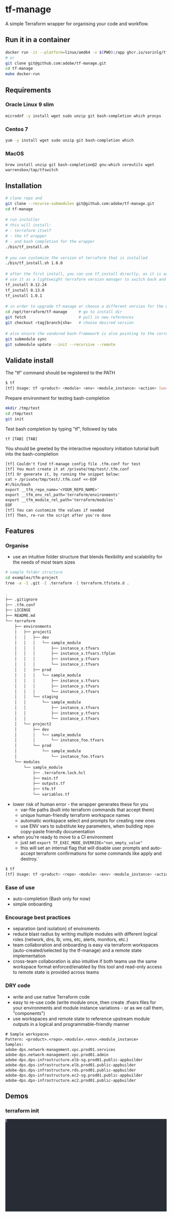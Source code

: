 # tf-manage
A simple Terraform wrapper for organising your code and workflow.

## Run it in a container
```bash
docker run -it --platform=linux/amd64 -v $(PWD):/app ghcr.io/sorinlg/tf-manage:main
# or
git clone git@github.com:adobe/tf-manage.git
cd tf-manage
make docker-run
```

## Requirements
### Oracle Linux 9 slim
```bash
microdnf -y install wget sudo unzip git bash-completion which procps
```

### Centos 7
```bash
yum -y install wget sudo unzip git bash-completion which
```

### MacOS
```
brew install unzip git bash-completion@2 gnu-which coreutils wget warrensbox/tap/tfswitch
```

## Installation
```bash
# clone repo and
git clone --recurse-submodules git@github.com:adobe/tf-manage.git
cd tf-manage

# run installer
# this will install:
# - terraform itself
# - the tf wrapper
# - and bash completion for the wrapper
./bin/tf_install.sh

# you can customize the version of terraform that is installed
./bin/tf_install.sh 1.8.0

# after the first install, you can use tf_install directly, as it is added to $PATH
# use it as a lightweight terraform version manager to switch back and forward between multiple versions
tf_install 0.12.24
tf_install 0.13.0
tf_install 1.0.1

# in order to upgrade tf-manage or choose a different version for the wrapper itself
cd /opt/terraform/tf-manage     # go to install dir
git fetch                       # pull in new references
git checkout <tag|branch|sha>   # choose desired version

# also ensure the vendored bash-framework is also pointing to the correct version
git submodule sync
git submodule update --init --recursive --remote
```

## Validate install
The "tf" command should be registered to the PATH
```bash
$ tf
[tf] Usage: tf <product> <module> <env> <module_instance> <action> [workspace]
```

Prepare environment for testing bash-completion
```bash
mkdir /tmp/test
cd /tmp/test
git init
```

Test bash completion by typing "tf", followed by tabs
```
tf [TAB] [TAB]
```

You should be greeted by the interactive repository initiation tutorial built into the bash-completion
```
[tf] Couldn't find tf-manage config file .tfm.conf for test
[tf] You must create it at /private/tmp/test/.tfm.conf
[tf] Or generate it, by running the snippet below:
cat > /private/tmp/test/.tfm.conf <<-EOF
#!/bin/bash
export __tfm_repo_name='<YOUR_REPO_NAME>'
export __tfm_env_rel_path='terraform/environments'
export __tfm_module_rel_path='terraform/modules'
EOF
[tf] You can customize the values if needed
[tf] Then, re-run the script after you're done
```

## Features
### Organise
- use an intuitive folder structure that blends flexibility and scalability for the needs of most team sizes
```bash
# sample folder structure
cd examples/tfm-project
tree -a -I .git -I .terraform -I terraform.tfstate.d .

.
├── .gitignore
├── .tfm.conf
├── LICENSE
├── README.md
└── terraform
    ├── environments
    │   ├── project1
    │   │   ├── dev
    │   │   │   └── sample_module
    │   │   │       ├── instance_x.tfvars
    │   │   │       ├── instance_x.tfvars.tfplan
    │   │   │       ├── instance_y.tfvars
    │   │   │       └── instance_z.tfvars
    │   │   ├── prod
    │   │   │   └── sample_module
    │   │   │       ├── instance_x.tfvars
    │   │   │       ├── instance_y.tfvars
    │   │   │       └── instance_z.tfvars
    │   │   └── staging
    │   │       └── sample_module
    │   │           ├── instance_x.tfvars
    │   │           ├── instance_y.tfvars
    │   │           └── instance_z.tfvars
    │   └── project2
    │       ├── dev
    │       │   └── sample_module
    │       │       └── instance_foo.tfvars
    │       └── prod
    │           └── sample_module
    │               └── instance_foo.tfvars
    └── modules
        └── sample_module
            ├── .terraform.lock.hcl
            ├── main.tf
            ├── outputs.tf
            ├── tfm.tf
            └── variables.tf
```
- lower risk of human error - the wrapper generates these for you
  - var-file paths (built into terraform commands that accept them)
  - unique human-friendly terraform workspace names
  - automatic workspace select and prompts for creating new ones
  - use ENV vars to substitute key parameters, when building repo copy-paste friendly documentation
- when you're ready to move to a CI environment
  - just set `export TF_EXEC_MODE_OVERRIDE="non_empty_value"`
  - this will set an internal flag that will disable user prompts and auto-accept terraform confirmations for some commands like apply and destroy.`
```bash
$ tf
[tf] Usage: tf <product> <repo> <module> <env> <module_instance> <action> [workspace]
```

### Ease of use
- auto-completion (Bash only for now)
- simple onboarding

### Encourage best practices
- separation (and isolation) of enviroments
- reduce blast radius by writing multiple modules with different logical roles (network, dns, lb, vms, etc, alerts, monitors, etc.)
- team collaboration and onboarding is easy via terraform workspaces (auto-created/selected by the tf-manage) and a remote state implementation
- cross-team collaboration is also intuitive if both teams use the same workspace format enforced/enabled by this tool and read-only access to remote state is provided across teams

### DRY code
- write and use native Terraform code
- easy to re-use code (write module once, then create .tfvars files for your environments and module instance variations - or as we call them, "components")
- use workspaces and remote state to reference upstream module outputs in a logical and programmable-friendly manner
```
# Sample workspaces
Pattern: <product>.<repo>.<module>.<env>.<module_instance>
Samples:
adobe-dps.network-management.vpc.prod01.services
adobe-dps.network-management.vpc.prod01.admin
adobe-dps.dps-infrastructure.elb-sg.prod01.public-appbuilder
adobe-dps.dps-infrastructure.elb.prod01.public-appbuilder
adobe-dps.dps-infrastructure.rds.prod01.public-appbuilder
adobe-dps.dps-infrastructure.ec2-sg.prod01.public-appbuilder
adobe-dps.dps-infrastructure.ec2.prod01.public-appbuilder
```

## Demos
### terraform init
![tf init](/docs/images/init.svg)
